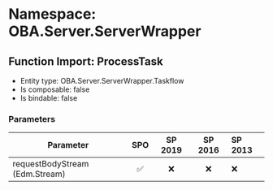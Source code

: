 # Namespace: OBA.Server.ServerWrapper

## Function Import: ProcessTask

- Entity type: OBA.Server.ServerWrapper.Taskflow
- Is composable: false
- Is bindable: false

### Parameters

Parameter | SPO | SP 2019 | SP 2016 | SP 2013
----------|:---:|:-------:|:-------:|:-------
requestBodyStream (Edm.Stream) | ✅ | ❌ | ❌ | ❌